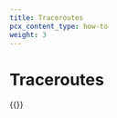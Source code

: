 ```yaml
---
title: Traceroutes
pcx_content_type: how-to
weight: 3
---
```


# Traceroutes

{{<render file="analytics/_traceroutes.md" productfolder="Magic WAN" withParameters="Transit">}}